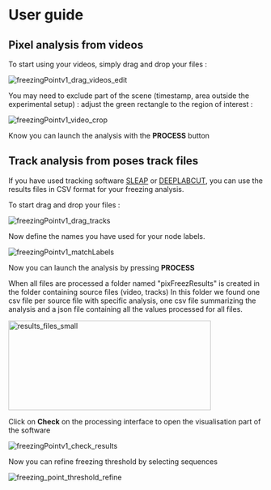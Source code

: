 # User guide
## Pixel analysis from videos
To start using your videos, simply drag and drop your files :

![freezingPointv1_drag_videos_edit](https://github.com/user-attachments/assets/84ef5256-5f62-41b7-9e24-1b27727489ee)

You may need to exclude part of the scene (timestamp, area outside the experimental setup) : adjust the green rectangle to the region of interest :

![freezingPointv1_video_crop](https://github.com/user-attachments/assets/d1e013a9-834d-45c7-8c5e-ddf9451d0aab)

Know you can launch the analysis with the **PROCESS** button

## Track analysis from poses track files
If you have used tracking software [SLEAP](https://github.com/talmolab/sleap) or [DEEPLABCUT](https://github.com/DeepLabCut/DeepLabCut), you can use the results files in CSV format for your freezing analysis.

To start drag and drop your files :

![freezingPointv1_drag_tracks](https://github.com/user-attachments/assets/f7a6ab58-ad74-45d9-bedd-48ab49a7b486)

Now define the names you have used for your node labels.

![freezingPointv1_matchLabels](https://github.com/user-attachments/assets/77cbb741-1526-418e-862e-8b6074e08c69)

Now you can launch the analysis by pressing **PROCESS**

When all files are processed a folder named "pixFreezResults" is created in the folder containing source files (video, tracks)
In this folder we found one csv file per source file with specific analysis, one csv file summarizing the analysis and a json file containing all the values processed for all files.

<img width="400" height="177" alt="results_files_small" src="https://github.com/user-attachments/assets/bc84f76d-bb10-4aea-b9a6-ca2d8d3ce2e5" />

Click on **Check** on the processing interface to open the visualisation part of the software

![freezingPointv1_check_results](https://github.com/user-attachments/assets/80c4bef8-fb8d-4522-bae6-036504bae3aa)

Now you can refine freezing threshold by selecting sequences

![freezing_point_threshold_refine](https://github.com/user-attachments/assets/1d1e49f5-7407-402f-9d12-5adca2836103)



<div align="justify">



